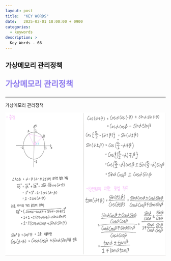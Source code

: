 ```yaml
---
layout: post
title:  "KEY WORDS"
date:   2025-02-01 18:00:00 + 0900
categories:
  - keywords
description: >
  Key Words - 66
---
```

## 가상메모리 관리정책

<p style = "color:#8f7cee; font-size:25px; font-weight:bold">
가상메모리 관리정책
</p>

---

가상메모리 관리정책

<img src = "../../assets/img/keywords/IMG_k12.png" width = "1800" height = "450">